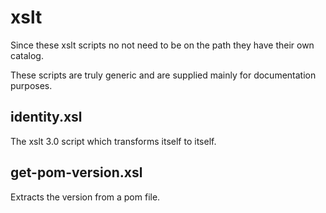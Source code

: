 # xslt
Since these xslt scripts no not need to be on the path they have their own catalog.

These scripts are truly generic and are supplied mainly for documentation purposes.

## identity.xsl

The xslt 3.0 script which transforms itself to itself.

## get-pom-version.xsl

Extracts the version from a pom file.

